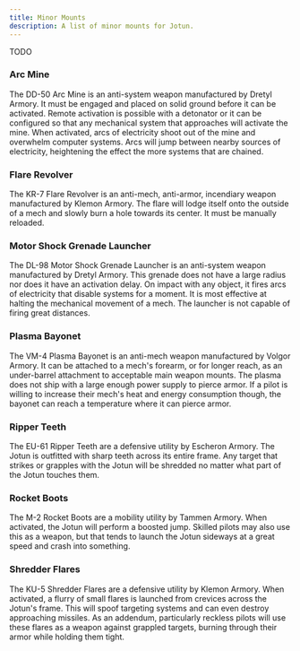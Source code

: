 ```yaml
---
title: Minor Mounts
description: A list of minor mounts for Jotun.
---
```


TODO

### Arc Mine
The DD-50 Arc Mine is an anti-system weapon manufactured by Dretyl Armory. It must be engaged and placed on solid ground before it can be activated. Remote activation is possible with a detonator or it can be configured so that any mechanical system that approaches will activate the mine. When activated, arcs of electricity shoot out of the mine and overwhelm computer systems. Arcs will jump between nearby sources of electricity, heightening the effect the more systems that are chained.

### Flare Revolver
The KR-7 Flare Revolver is an anti-mech, anti-armor, incendiary weapon manufactured by Klemon Armory. The flare will lodge itself onto the outside of a mech and slowly burn a hole towards its center. It must be manually reloaded.

### Motor Shock Grenade Launcher
The DL-98 Motor Shock Grenade Launcher is an anti-system weapon manufactured by Dretyl Armory. This grenade does not have a large radius nor does it have an activation delay. On impact with any object, it fires arcs of electricity that disable systems for a moment. It is most effective at halting the mechanical movement of a mech. The launcher is not capable of firing great distances.

### Plasma Bayonet
The VM-4 Plasma Bayonet is an anti-mech weapon manufactured by Volgor Armory. It can be attached to a mech's forearm, or for longer reach, as an under-barrel attachment to acceptable main weapon mounts. The plasma does not ship with a large enough power supply to pierce armor. If a pilot is willing to increase their mech's heat and energy consumption though, the bayonet can reach a temperature where it can pierce armor.

### Ripper Teeth
The EU-61 Ripper Teeth are a defensive utility by Escheron Armory. The Jotun is outfitted with sharp teeth across its entire frame. Any target that strikes or grapples with the Jotun will be shredded no matter what part of the Jotun touches them.

### Rocket Boots
The M-2 Rocket Boots are a mobility utility by Tammen Armory. When activated, the Jotun will perform a boosted jump. Skilled pilots may also use this as a weapon, but that tends to launch the Jotun sideways at a great speed and crash into something.

### Shredder Flares
The KU-5 Shredder Flares are a defensive utility by Klemon Armory. When activated, a flurry of small flares is launched from crevices across the Jotun's frame. This will spoof targeting systems and can even destroy approaching missiles. As an addendum, particularly reckless pilots will use these flares as a weapon against grappled targets, burning through their armor while holding them tight.